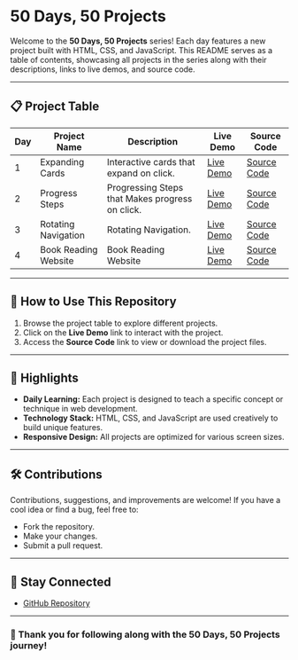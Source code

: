 # 50 Days, 50 Projects

Welcome to the **50 Days, 50 Projects** series! Each day features a new project built with HTML, CSS, and JavaScript. This README serves as a table of contents, showcasing all projects in the series along with their descriptions, links to live demos, and source code.

---

## 📋 **Project Table**
| **Day** | **Project Name**      | **Description**                              | **Live Demo**           | **Source Code**                                              |
|---------|-----------------------|----------------------------------------------|-------------------------|-------------------------------------------------------------|
| 1       | Expanding Cards       | Interactive cards that expand on click.      | [Live Demo](https://vrushaliuphade.github.io/50-Projects-In-50-Days/Project%2001/index.html)          | [Source Code](./Project%2001/) |
| 2       | Progress Steps       | Progressing Steps that Makes progress on click.      | [Live Demo](https://vrushaliuphade.github.io/50-Projects-In-50-Days/Project%2002/index.html)          | [Source Code](./Project%2002/) |
| 3       | Rotating Navigation       | Rotating Navigation.      | [Live Demo](https://vrushaliuphade.github.io/50-Projects-In-50-Days/Project%2003/index.html)          | [Source Code](./Project%2003/) |
| 4       | Book Reading Website      |  Book Reading Website       | [Live Demo](https://vrushaliuphade.github.io/50-Projects-In-50-Days/Book%20Reading%20Website/index.html)          | [Source Code](/Book%20Reading%20Website) |
---

## 📜 **How to Use This Repository**
1. Browse the project table to explore different projects.
2. Click on the **Live Demo** link to interact with the project.
3. Access the **Source Code** link to view or download the project files.

---

## 🎉 **Highlights**
- **Daily Learning:** Each project is designed to teach a specific concept or technique in web development.
- **Technology Stack:** HTML, CSS, and JavaScript are used creatively to build unique features.
- **Responsive Design:** All projects are optimized for various screen sizes.

---

## 🛠️ **Contributions**
Contributions, suggestions, and improvements are welcome! If you have a cool idea or find a bug, feel free to:
- Fork the repository.
- Make your changes.
- Submit a pull request.

---

## 🔗 **Stay Connected**
- [GitHub Repository](https://github.com/VrushaliUphade/50-Projects-In-50-Days)

---

### 🙌 Thank you for following along with the 50 Days, 50 Projects journey!
